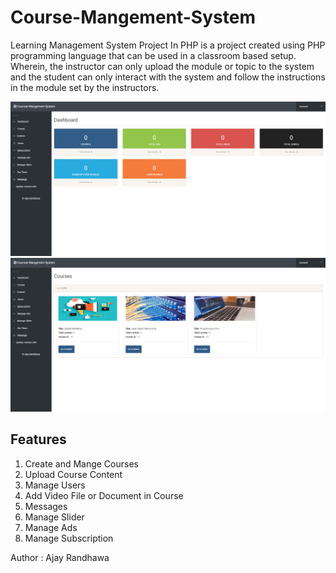 # Course-Mangement-System
Learning Management System Project In PHP is a project created using PHP programming language that can be used in a classroom based setup. Wherein, the instructor can only upload the module or topic to the system and the student can only interact with the system and follow the instructions in the module set by the instructors.

![Screenshot](sc1.jpg)
![Screenshot](sc2.jpg)

## Features

1. Create and Mange Courses
2. Upload Course Content
3. Manage Users 
4. Add Video File or Document in Course
5. Messages
6. Manage Slider
7. Manage Ads
8. Manage Subscription

Author : Ajay Randhawa

